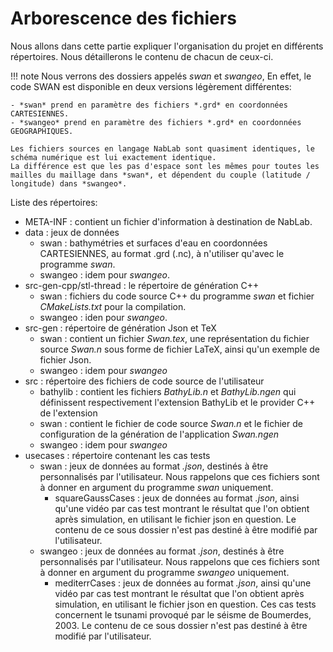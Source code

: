 # Arborescence des fichiers

Nous allons dans cette partie expliquer l'organisation du projet en différents répertoires.
Nous détaillerons le contenu de chacun de ceux-ci.

!!! note
	Nous verrons des dossiers appelés *swan* et *swangeo*, En effet, le code SWAN est disponible en deux versions légèrement différentes:
	
	- *swan* prend en paramètre des fichiers *.grd* en coordonnées CARTESIENNES.
	- *swangeo* prend en paramètre des fichiers *.grd* en coordonnées GEOGRAPHIQUES.
	
	Les fichiers sources en langage NabLab sont quasiment identiques, le schéma numérique est lui exactement identique. 
	La différence est que les pas d'espace sont les mêmes pour toutes les mailles du maillage dans *swan*, et dépendent du couple (latitude / longitude) dans *swangeo*.

Liste des répertoires:

- META-INF : contient un fichier d'information à destination de NabLab.
- data : jeux de données
	- swan : bathymétries et surfaces d'eau en coordonnées CARTESIENNES, au format .grd (.nc), à n'utiliser qu'avec le programme *swan*.
    - swangeo : idem pour *swangeo*.
- src-gen-cpp/stl-thread : le répertoire de génération C++
	- swan : fichiers du code source C++ du programme *swan* et fichier *CMakeLists.txt* pour la compilation.
    - swangeo : iden pour *swangeo*. 
- src-gen : répertoire de génération Json et TeX
	- swan : contient un fichier *Swan.tex*, une représentation du fichier source *Swan.n* sous forme de fichier LaTeX, ainsi qu'un exemple de fichier Json.
    - swangeo : idem pour *swangeo*
- src : répertoire des fichiers de code source de l'utilisateur
	- bathylib : contient les fichiers *BathyLib.n* et *BathyLib.ngen* qui définissent respectivement l'extension BathyLib et le provider C++ de l'extension 
	- swan : contient le fichier de code source *Swan.n* et le fichier de configuration de la génération de l'application *Swan.ngen*
    - swangeo : idem pour *swangeo*
- usecases : répertoire contenant les cas tests
	- swan : jeux de données au format *.json*, destinés à être personnalisés par l'utilisateur. Nous rappelons que ces fichiers sont à donner en argument du programme *swan* uniquement.
		- squareGaussCases : jeux de données au format *.json*, ainsi qu'une vidéo par cas test montrant le résultat que l'on obtient après simulation, en utilisant le fichier json en question. Le contenu de ce sous dossier n'est pas destiné à être modifié par l'utilisateur.
    - swangeo : jeux de données au format *.json*, destinés à être personnalisés par l'utilisateur. Nous rappelons que ces fichiers sont à donner en argument du programme *swangeo* uniquement.
    	- mediterrCases : jeux de données au format *.json*, ainsi qu'une vidéo par cas test montrant le résultat que l'on obtient après simulation, en utilisant le fichier json en question. 
    	Ces cas tests concernent le tsunami provoqué par le séisme de Boumerdes, 2003. Le contenu de ce sous dossier n'est pas destiné à être modifié par l'utilisateur. 
